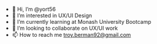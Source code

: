 - 👋 Hi, I’m @yort56
- 👀 I’m interested in UX/UI Design
- 🌱 I’m currently learning at Monash University Bootcamp
- 💞️ I’m looking to collaborate on UX/UI work 
- 📫 How to reach me troy.berman92@gmail.com

<!---
yort56/yort56 is a ✨ special ✨ repository because its `README.md` (this file) appears on your GitHub profile.
You can click the Preview link to take a look at your changes.
--->
